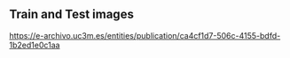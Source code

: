 ## Train and Test images
https://e-archivo.uc3m.es/entities/publication/ca4cf1d7-506c-4155-bdfd-1b2ed1e0c1aa